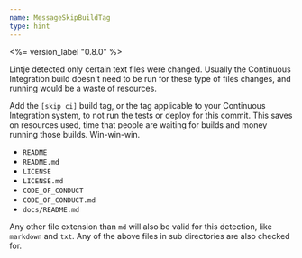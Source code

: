 ```yaml
---
name: MessageSkipBuildTag
type: hint
---
```


<%= version_label "0.8.0" %>

Lintje detected only certain text files were changed. Usually the Continuous Integration build doesn't need to be run for these type of files changes, and running would be a waste of resources.

Add the `[skip ci]` build tag, or the tag applicable to your Continuous Integration system, to not run the tests or deploy for this commit. This saves on resources used, time that people are waiting for builds and money running those builds. Win-win-win.

- `README`
- `README.md`
- `LICENSE`
- `LICENSE.md`
- `CODE_OF_CONDUCT`
- `CODE_OF_CONDUCT.md`
- `docs/README.md`

Any other file extension than `md` will also be valid for this detection, like `markdown` and `txt`. Any of the above files in sub directories are also checked for.
